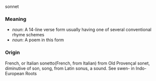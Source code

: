 sonnet
### Meaning
+ _noun_: A 14-line verse form usually having one of several conventional rhyme schemes
+ _noun_: A poem in this form

### Origin

French, or Italian sonetto(French, from Italian) from Old Provençal sonet, diminutive of son, song, from Latin sonus, a sound. See swen- in Indo-European Roots

